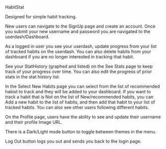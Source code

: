 HabitStat

Designed for simple habit tracking. 

New users can navigate to the SignUp page and create an account. Once you submit your new username and password you are navigated to the userdash/Dashboard.

As a logged in user you see your userdash, update progress from your list of tracked habits on the userdash. You can also delete habits from your dashboard if you are no longer interested in tracking that habit.

See your StatHistory (graphed and listed) on the See Stats page to keep track of your progress over time. You can also edit the progress of prior stats in the stat history list.

In the Select New Habits page you can select from the list of recommended habist to track and they will be added to your dashboard. If you want to track a habit that is Not on the list of New/recommended habits, you can Add a new habit to the list of habits, and then add that habit to your list of tracked habits. You can also see other users following different habits.

On the Profile page, users have the ability to see and update their username and their profile Image URL.

There is a Dark/Light mode button to toggle between themes in the menu.

Log Out button logs you out and sends you back to the login page.